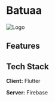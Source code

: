 
# Batuaa
![Logo](https://github.com/tushar11kh/Batuaa/blob/main/assets/app_icon.png?raw=true)




## Features








## Tech Stack

**Client:** Flutter

**Server:** Firebase
